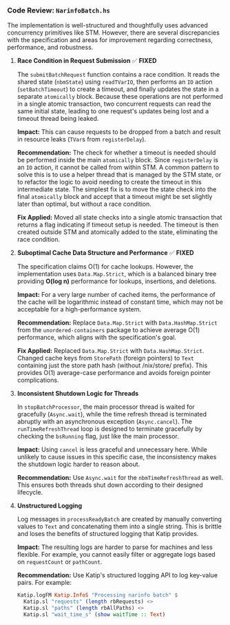 ### Code Review: `NarinfoBatch.hs`

The implementation is well-structured and thoughtfully uses advanced concurrency primitives like STM. However, there are several discrepancies with the specification and areas for improvement regarding correctness, performance, and robustness.

1.  **Race Condition in Request Submission** ✅ **FIXED**

    The `submitBatchRequest` function contains a race condition. It reads the shared state (`nbmState`) using `readTVarIO`, then performs an `IO` action (`setBatchTimeout`) to create a timeout, and finally updates the state in a separate `atomically` block. Because these operations are not performed in a single atomic transaction, two concurrent requests can read the same initial state, leading to one request's updates being lost and a timeout thread being leaked.

    **Impact:** This can cause requests to be dropped from a batch and result in resource leaks (`TVar`s from `registerDelay`).

    **Recommendation:** The check for whether a timeout is needed should be performed inside the main `atomically` block. Since `registerDelay` is an `IO` action, it cannot be called from within STM. A common pattern to solve this is to use a helper thread that is managed by the STM state, or to refactor the logic to avoid needing to create the timeout in this intermediate state. The simplest fix is to move the state check into the final `atomically` block and accept that a timeout might be set slightly later than optimal, but without a race condition.

    **Fix Applied:** Moved all state checks into a single atomic transaction that returns a flag indicating if timeout setup is needed. The timeout is then created outside STM and atomically added to the state, eliminating the race condition.

2.  **Suboptimal Cache Data Structure and Performance** ✅ **FIXED**

    The specification claims O(1) for cache lookups. However, the implementation uses `Data.Map.Strict`, which is a balanced binary tree providing **O(log n)** performance for lookups, insertions, and deletions.

    **Impact:** For a very large number of cached items, the performance of the cache will be logarithmic instead of constant time, which may not be acceptable for a high-performance system.

    **Recommendation:** Replace `Data.Map.Strict` with `Data.HashMap.Strict` from the `unordered-containers` package to achieve average O(1) performance, which aligns with the specification's goal.

    **Fix Applied:** Replaced `Data.Map.Strict` with `Data.HashMap.Strict`. Changed cache keys from `StorePath` (foreign pointers) to `Text` containing just the store path hash (without /nix/store/ prefix). This provides O(1) average-case performance and avoids foreign pointer complications.

3.  **Inconsistent Shutdown Logic for Threads**

    In `stopBatchProcessor`, the main processor thread is waited for gracefully (`Async.wait`), while the time refresh thread is terminated abruptly with an asynchronous exception (`Async.cancel`). The `runTimeRefreshThread` loop is designed to terminate gracefully by checking the `bsRunning` flag, just like the main processor.

    **Impact:** Using `cancel` is less graceful and unnecessary here. While unlikely to cause issues in this specific case, the inconsistency makes the shutdown logic harder to reason about.

    **Recommendation:** Use `Async.wait` for the `nbmTimeRefreshThread` as well. This ensures both threads shut down according to their designed lifecycle.

4.  **Unstructured Logging**

    Log messages in `processReadyBatch` are created by manually converting values to `Text` and concatenating them into a single string. This is brittle and loses the benefits of structured logging that Katip provides.

    **Impact:** The resulting logs are harder to parse for machines and less flexible. For example, you cannot easily filter or aggregate logs based on `requestCount` or `pathCount`.

    **Recommendation:** Use Katip's structured logging API to log key-value pairs. For example:
    ```haskell
    Katip.logFM Katip.InfoS "Processing narinfo batch" $
      Katip.sl "requests" (length rbRequests) <>
      Katip.sl "paths" (length rbAllPaths) <>
      Katip.sl "wait_time_s" (show waitTime :: Text)
    ```
